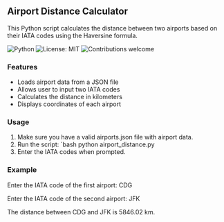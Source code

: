 ## Airport Distance Calculator 

This Python script calculates the distance between two airports based on their IATA codes using the Haversine formula.

![Python](https://img.shields.io/badge/Python-3.8+-blue.svg)
![License: MIT](https://img.shields.io/badge/License-MIT-green.svg)
![Contributions welcome](https://img.shields.io/badge/Contributions-Welcome-brightgreen.svg)

### Features
- Loads airport data from a JSON file
- Allows user to input two IATA codes
- Calculates the distance in kilometers
- Displays coordinates of each airport

### Usage

1. Make sure you have a valid airports.json file with airport data.
2. Run the script:
`bash
python airport_distance.py
3. Enter the IATA codes when prompted.

### Example

Enter the IATA code of the first airport:
 CDG

Enter the IATA code of the second airport:
 JFK

The distance between CDG and JFK is 5846.02 km.
